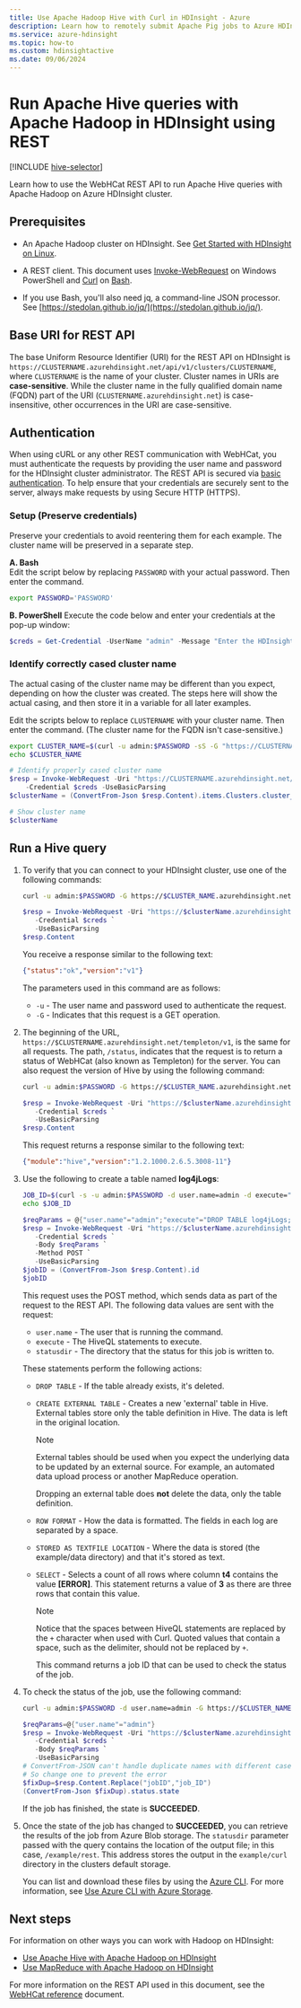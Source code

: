 ```yaml
---
title: Use Apache Hadoop Hive with Curl in HDInsight - Azure 
description: Learn how to remotely submit Apache Pig jobs to Azure HDInsight using Curl.
ms.service: azure-hdinsight
ms.topic: how-to
ms.custom: hdinsightactive
ms.date: 09/06/2024
---
```


# Run Apache Hive queries with Apache Hadoop in HDInsight using REST

[!INCLUDE [hive-selector](../includes/hdinsight-selector-use-hive.md)]

Learn how to use the WebHCat REST API to run Apache Hive queries with Apache Hadoop on Azure HDInsight cluster.

## Prerequisites

* An Apache Hadoop cluster on HDInsight. See [Get Started with HDInsight on Linux](./apache-hadoop-linux-tutorial-get-started.md).

* A REST client. This document uses [Invoke-WebRequest](/powershell/module/microsoft.powershell.utility/invoke-webrequest) on Windows PowerShell and [Curl](https://curl.haxx.se/) on [Bash](/windows/wsl/install-win10).

* If you use Bash, you'll also need jq, a command-line JSON processor.  See [https://stedolan.github.io/jq/](https://stedolan.github.io/jq/).

## Base URI for REST API

The base Uniform Resource Identifier (URI) for the REST API on HDInsight is `https://CLUSTERNAME.azurehdinsight.net/api/v1/clusters/CLUSTERNAME`, where `CLUSTERNAME` is the name of your cluster.  Cluster names in URIs are **case-sensitive**.  While the cluster name in the fully qualified domain name (FQDN) part of the URI (`CLUSTERNAME.azurehdinsight.net`) is case-insensitive, other occurrences in the URI are case-sensitive.

## Authentication

When using cURL or any other REST communication with WebHCat, you must authenticate the requests by providing the user name and password for the HDInsight cluster administrator. The REST API is secured via [basic authentication](https://en.wikipedia.org/wiki/Basic_access_authentication). To help ensure that your credentials are securely sent to the server, always make requests by using Secure HTTP (HTTPS).

### Setup (Preserve credentials)

Preserve your credentials to avoid reentering them for each example.  The cluster name will be preserved in a separate step.

**A. Bash**  
Edit the script below by replacing `PASSWORD` with your actual password.  Then enter the command.

```bash
export PASSWORD='PASSWORD'
```  

**B. PowerShell**
Execute the code below and enter your credentials at the pop-up window:

```powershell
$creds = Get-Credential -UserName "admin" -Message "Enter the HDInsight login"
```

### Identify correctly cased cluster name

The actual casing of the cluster name may be different than you expect, depending on how the cluster was created.  The steps here will show the actual casing, and then store it in a variable for all later examples.

Edit the scripts below to replace `CLUSTERNAME` with your cluster name. Then enter the command. (The cluster name for the FQDN isn't case-sensitive.)

```bash
export CLUSTER_NAME=$(curl -u admin:$PASSWORD -sS -G "https://CLUSTERNAME.azurehdinsight.net/api/v1/clusters" | jq -r '.items[].Clusters.cluster_name')
echo $CLUSTER_NAME
```  

```powershell
# Identify properly cased cluster name
$resp = Invoke-WebRequest -Uri "https://CLUSTERNAME.azurehdinsight.net/api/v1/clusters" `
    -Credential $creds -UseBasicParsing
$clusterName = (ConvertFrom-Json $resp.Content).items.Clusters.cluster_name;

# Show cluster name
$clusterName
```

## Run a Hive query

1. To verify that you can connect to your HDInsight cluster, use one of the following commands:

    ```bash
    curl -u admin:$PASSWORD -G https://$CLUSTER_NAME.azurehdinsight.net/templeton/v1/status
    ```

    ```powershell
    $resp = Invoke-WebRequest -Uri "https://$clusterName.azurehdinsight.net/templeton/v1/status" `
       -Credential $creds `
       -UseBasicParsing
    $resp.Content
    ```

    You receive a response similar to the following text:

    ```json
    {"status":"ok","version":"v1"}
    ```

    The parameters used in this command are as follows:

    * `-u` - The user name and password used to authenticate the request.
    * `-G` - Indicates that this request is a GET operation.

1. The beginning of the URL, `https://$CLUSTERNAME.azurehdinsight.net/templeton/v1`, is the same for all requests. The path, `/status`, indicates that the request is to return a status of WebHCat (also known as Templeton) for the server. You can also request the version of Hive by using the following command:

    ```bash
    curl -u admin:$PASSWORD -G https://$CLUSTER_NAME.azurehdinsight.net/templeton/v1/version/hive
    ```

    ```powershell
    $resp = Invoke-WebRequest -Uri "https://$clusterName.azurehdinsight.net/templeton/v1/version/hive" `
       -Credential $creds `
       -UseBasicParsing
    $resp.Content
    ```

    This request returns a response similar to the following text:

    ```json
    {"module":"hive","version":"1.2.1000.2.6.5.3008-11"}
    ```

1. Use the following to create a table named **log4jLogs**:

    ```bash
    JOB_ID=$(curl -s -u admin:$PASSWORD -d user.name=admin -d execute="DROP+TABLE+log4jLogs;CREATE+EXTERNAL+TABLE+log4jLogs(t1+string,t2+string,t3+string,t4+string,t5+string,t6+string,t7+string)+ROW+FORMAT+DELIMITED+FIELDS+TERMINATED+BY+' '+STORED+AS+TEXTFILE+LOCATION+'/example/data/';SELECT+t4+AS+sev,COUNT(*)+AS+count+FROM+log4jLogs+WHERE+t4+=+'[ERROR]'+AND+INPUT__FILE__NAME+LIKE+'%25.log'+GROUP+BY+t4;" -d statusdir="/example/rest" https://$CLUSTER_NAME.azurehdinsight.net/templeton/v1/hive | jq -r .id)
    echo $JOB_ID
    ```

    ```powershell
    $reqParams = @{"user.name"="admin";"execute"="DROP TABLE log4jLogs;CREATE EXTERNAL TABLE log4jLogs(t1 string, t2 string, t3 string, t4 string, t5 string, t6 string, t7 string) ROW FORMAT DELIMITED BY ' ' STORED AS TEXTFILE LOCATION '/example/data/;SELECT t4 AS sev,COUNT(*) AS count FROM log4jLogs WHERE t4 = '[ERROR]' GROUP BY t4;";"statusdir"="/example/rest"}
    $resp = Invoke-WebRequest -Uri "https://$clusterName.azurehdinsight.net/templeton/v1/hive" `
       -Credential $creds `
       -Body $reqParams `
       -Method POST `
       -UseBasicParsing
    $jobID = (ConvertFrom-Json $resp.Content).id
    $jobID
    ```

    This request uses the POST method, which sends data as part of the request to the REST API. The following data values are sent with the request:

     * `user.name` - The user that is running the command.
     * `execute` - The HiveQL statements to execute.
     * `statusdir` - The directory that the status for this job is written to.

   These statements perform the following actions:

   * `DROP TABLE` - If the table already exists, it's deleted.
   * `CREATE EXTERNAL TABLE` - Creates a new 'external' table in Hive. External tables store only the table definition in Hive. The data is left in the original location.

     > [!NOTE]  
     > External tables should be used when you expect the underlying data to be updated by an external source. For example, an automated data upload process or another MapReduce operation.
     >
     > Dropping an external table does **not** delete the data, only the table definition.

   * `ROW FORMAT` - How the data is formatted. The fields in each log are separated by a space.
   * `STORED AS TEXTFILE LOCATION` - Where the data is stored (the example/data directory) and that it's stored as text.
   * `SELECT` - Selects a count of all rows where column **t4** contains the value **[ERROR]**. This statement returns a value of **3** as there are three rows that contain this value.

     > [!NOTE]  
     > Notice that the spaces between HiveQL statements are replaced by the `+` character when used with Curl. Quoted values that contain a space, such as the delimiter, should not be replaced by `+`.

      This command returns a job ID that can be used to check the status of the job.

1. To check the status of the job, use the following command:

    ```bash
    curl -u admin:$PASSWORD -d user.name=admin -G https://$CLUSTER_NAME.azurehdinsight.net/templeton/v1/jobs/$jobid | jq .status.state
    ```

    ```powershell
    $reqParams=@{"user.name"="admin"}
    $resp = Invoke-WebRequest -Uri "https://$clusterName.azurehdinsight.net/templeton/v1/jobs/$jobID" `
       -Credential $creds `
       -Body $reqParams `
       -UseBasicParsing
    # ConvertFrom-JSON can't handle duplicate names with different case
    # So change one to prevent the error
    $fixDup=$resp.Content.Replace("jobID","job_ID")
    (ConvertFrom-Json $fixDup).status.state
    ```

    If the job has finished, the state is **SUCCEEDED**.

1. Once the state of the job has changed to **SUCCEEDED**, you can retrieve the results of the job from Azure Blob storage. The `statusdir` parameter passed with the query contains the location of the output file; in this case, `/example/rest`. This address stores the output in the `example/curl` directory in the clusters default storage.

    You can list and download these files by using the [Azure CLI](/cli/azure/install-azure-cli). For more information, see [Use Azure CLI with Azure Storage](../../storage/blobs/storage-quickstart-blobs-cli.md).

## Next steps

For information on other ways you can work with Hadoop on HDInsight:

* [Use Apache Hive with Apache Hadoop on HDInsight](hdinsight-use-hive.md)
* [Use MapReduce with Apache Hadoop on HDInsight](hdinsight-use-mapreduce.md)

For more information on the REST API used in this document, see the [WebHCat reference](https://cwiki.apache.org/confluence/display/Hive/WebHCat+Reference) document.
